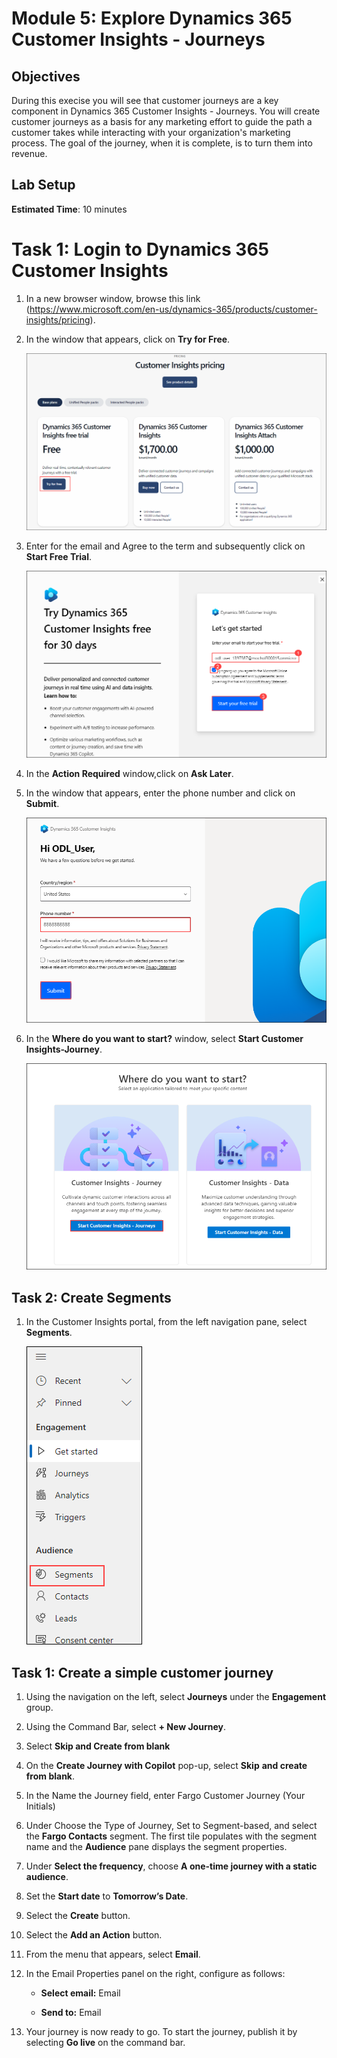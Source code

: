 
# Module 5: Explore Dynamics 365 Customer Insights - Journeys

## Objectives

During this execise you will see that customer journeys are a key component in Dynamics 365 Customer Insights - Journeys. You will create customer journeys as a basis for any marketing effort to guide the path a customer takes while interacting with your organization's marketing process. The goal of the journey, when it is complete, is to turn them into revenue. 

## Lab Setup

**Estimated Time**: 10 minutes

# Task 1: Login to Dynamics 365 Customer Insights

1. In a new browser window, browse this link (https://www.microsoft.com/en-us/dynamics-365/products/customer-insights/pricing).

1. In the window that appears, click on **Try for Free**.

    ![](./media/pp61.png)

1. Enter **<inject key="Username" enableCopy="false" />** for the email and Agree to the term and subsequently  click on **Start Free Trial**.

   ![](./media/pp62.png)

1. In the **Action Required** window,click on **Ask Later**.

1. In the window that appears, enter the phone number and click on **Submit**.

   ![](./media/pp63.png)

1. In the **Where do you want to start?** window, select **Start Customer Insights-Journey**.

   ![](./media/pp64.png)

## Task 2: Create Segments

1. In the Customer Insights portal, from the left navigation pane, select **Segments**.

   ![](./media/pp65.png)


## Task 1: Create a simple customer journey

1. Using the navigation on the left, select **Journeys** under the **Engagement** group.

1. Using the Command Bar, select **+ New Journey**.

1. Select **Skip and Create from blank**

1. On the **Create Journey with Copilot** pop-up, select **Skip** **and create from blank**.

1. In the Name the Journey field, enter Fargo Customer Journey (Your Initials) 

1. Under Choose the Type of Journey, Set to Segment-based, and select the **Fargo Contacts** segment. The first tile populates with the segment name and the **Audience** pane displays the segment properties.

1. Under **Select the frequency**, choose **A one-time journey with a static audience**.

1. Set the **Start date** to **Tomorrow’s Date**.

1. Select the **Create** button.

1. Select the **Add an Action** button.

1. From the menu that appears, select **Email**.

1. In the Email Properties panel on the right, configure as follows:

	- **Select email:** Email 

	- **Send to:** Email

1. Your journey is now ready to go. To start the journey, publish it by selecting **Go live** on the command bar.
